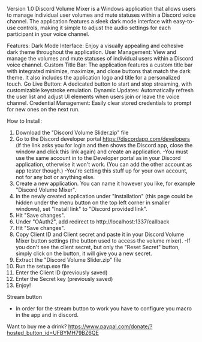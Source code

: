 Version 1.0
Discord Volume Mixer is a Windows application that allows users to manage individual user volumes and mute statuses within a Discord voice channel. The application features a sleek dark mode interface with easy-to-use controls, making it simple to adjust the audio settings for each participant in your voice channel.

Features:
Dark Mode Interface: Enjoy a visually appealing and cohesive dark theme throughout the application.
User Management: View and manage the volumes and mute statuses of individual users within a Discord voice channel.
Custom Title Bar: The application features a custom title bar with integrated minimize, maximize, and close buttons that match the dark theme. It also includes the application logo and title for a personalized touch.
Go Live Button: A dedicated button to start and stop streaming, with customizable keystroke emulation.
Dynamic Updates: Automatically refresh the user list and adjust UI elements when users join or leave the voice channel.
Credential Management: Easily clear stored credentials to prompt for new ones on the next run.

How to Install:

1. Download the "Discord Volume Slider.zip" file
2. Go to the Discord developer portal https://discordapp.com/developers (if the link asks you for login and then shows the Discord app, close the window and click this link again) and create an application.
   -You must use the same account in to the Developer portal as in your Discord application, otherwise it won't work. (You can add the other account as app tester though.)
   -You're setting this stuff up for your own account, not for any bot or anything else.
3. Create a new application. You can name it however you like, for example "Discord Volume Mixer".
4. In the newly created application under "Installation" (this page could be hidden under the menu button on the top left corner in smaller windows), set "Install link" to "Discord provided link".
5. Hit "Save changes".
6. Under "OAuth2", add redirect to http://localhost:1337/callback
7. Hit "Save changes".
8. Copy Client ID and Client secret and paste it in your Discord Volume Mixer button settings (the button used to access the volume mixer).
   -If you don't see the client secret, but only the "Reset Secret" button, simply click on the button, it will give you a new secret.
9. Extract the "Discord Volume Slider.zip" file
10. Run the setup.exe file
11. Enter the Client ID (previously saved)
12. Enter the Secret key (previously saved)
13. Enjoy!

Stream button
- In order for the stream button to work you have to configure you macro in the app and in discord. 


Want to buy me a drink? https://www.paypal.com/donate/?hosted_button_id=UFBYMH79BZ6QE
